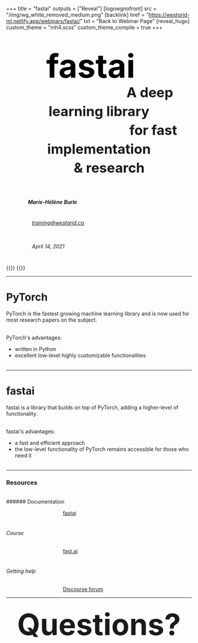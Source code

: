 +++
title = "fastai"
outputs = ["Reveal"]
[logowgnofront]
src = "/img/wg_white_removed_medium.png"
[backlink]
href = "https://westgrid-ml.netlify.app/webinars/fastai/"
txt = "Back to Webinar Page"
[reveal_hugo]
custom_theme = "mh4.scss"
custom_theme_compile = true
+++

#### <div style="line-height: 3.2rem; font-size: 5.5rem"><br><font color="black">&emsp;&nbsp;fastai</font></div>
#### <center><div style="line-height: 3.2rem; font-size: 2.3rem">&emsp;&emsp;&emsp;&emsp;&emsp;&emsp;&emsp;&ensp;A deep learning library<br>&emsp;&emsp;&emsp;&emsp;&emsp;&emsp;&ensp;&ensp;&emsp;for fast implementation <br> &ensp;&emsp;& research</div></center>
##### <div style="line-height: 2rem"><br>&nbsp;&emsp;&emsp;&emsp;&emsp;Marie-Hélène Burle</div>
###### <div style="line-height: 2rem">&emsp;&emsp;&emsp;&emsp;&emsp;[training@westgrid.ca](mailto:training@westgrid.ca)</div>
###### <div style="line-height: 2rem">&emsp;&emsp;&emsp;&emsp;&emsp;April 14, 2021</div>
{{<imgright src="/img/wg_white_removed_medium.png" title="" width="60%" line-height="rem">}}
{{</imgright>}}

---

# PyTorch

PyTorch is the fastest growing machine learning library and is now used for most research papers on the subject.

<br>
PyTorch's advantages:

- written in Python
- excellent low-level highly customizable functionalities
<br><br>

---

# fastai

fastai is a library that builds on top of PyTorch, adding a higher-level of functionality.

<br>
fastai's advantages:

- a fast and efficient approach
- the low-level functionality of PyTorch remains accessible for those who need it
<br><br>

---

### Resources
<br>
###### Documentation

&emsp;&emsp;&emsp;&emsp;&emsp;&emsp;&emsp;&emsp;&emsp;&emsp;&emsp;[fastai](https://docs.fast.ai/)
<br><br>
###### Course

&emsp;&emsp;&emsp;&emsp;&emsp;&emsp;&emsp;&emsp;&emsp;&emsp;&emsp;[fast.ai](https://course.fast.ai/)
<br><br>
###### Getting help

&emsp;&emsp;&emsp;&emsp;&emsp;&emsp;&emsp;&emsp;&emsp;&emsp;&emsp;[Discourse forum](https://forums.fast.ai/)

---

### <center><span style="font-size: 5.0rem">Questions?</span></center>
